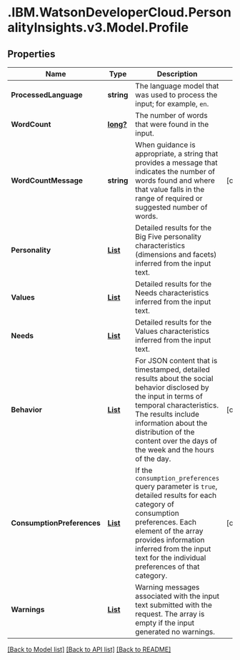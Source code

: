 # .IBM.WatsonDeveloperCloud.PersonalityInsights.v3.Model.Profile
## Properties

Name | Type | Description | Notes
------------ | ------------- | ------------- | -------------
**ProcessedLanguage** | **string** | The language model that was used to process the input; for example, `en`. | 
**WordCount** | [**long?**](Long.md) | The number of words that were found in the input. | 
**WordCountMessage** | **string** | When guidance is appropriate, a string that provides a message that indicates the number of words found and where that value falls in the range of required or suggested number of words. | [optional] 
**Personality** | [**List<TraitTreeNode>**](TraitTreeNode.md) | Detailed results for the Big Five personality characteristics (dimensions and facets) inferred from the input text. | 
**Values** | [**List<TraitTreeNode>**](TraitTreeNode.md) | Detailed results for the Needs characteristics inferred from the input text. | 
**Needs** | [**List<TraitTreeNode>**](TraitTreeNode.md) | Detailed results for the Values characteristics inferred from the input text. | 
**Behavior** | [**List<BehaviorNode>**](BehaviorNode.md) | For JSON content that is timestamped, detailed results about the social behavior disclosed by the input in terms of temporal characteristics. The results include information about the distribution of the content over the days of the week and the hours of the day. | [optional] 
**ConsumptionPreferences** | [**List<ConsumptionPreferencesCategoryNode>**](ConsumptionPreferencesCategoryNode.md) | If the `consumption_preferences` query parameter is `true`, detailed results for each category of consumption preferences. Each element of the array provides information inferred from the input text for the individual preferences of that category. | [optional] 
**Warnings** | [**List<Warning>**](Warning.md) | Warning messages associated with the input text submitted with the request. The array is empty if the input generated no warnings. | 

[[Back to Model list]](../README.md#documentation-for-models) [[Back to API list]](../README.md#documentation-for-api-endpoints) [[Back to README]](../README.md)

